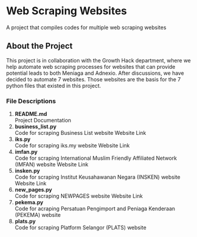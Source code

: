 # Web Scraping Websites
A project that compiles codes for multiple web scraping websites

## About the Project

This project is in collaboration with the Growth Hack department, where we help automate web scraping processes for websites that can provide potential leads to both Meniaga and Adnexio. After discussions, we have decided to automate 7 websites. Those websites are the basis for the 7 python files that existed in this project.

### File Descriptions

1. **README.md** <br>
   Project Documentation
2. **business_list.py** <br>
   Code for scraping Business List website
   Website Link
3. **iks.py** <br>
   Code for scraping iks.my website
   Website Link
4. **imfan.py** <br>
   Code for scraping International Muslim Friendly Affiliated Network (IMFAN) website
   Website Link
5. **insken.py** <br>
   Code for scraping Institut Keusahawanan Negara (INSKEN) website
   Website Link
6. **new_pages.py** <br>
   Code for scraping NEWPAGES website
   Website Link
7. **pekema.py** <br>
   Code for acraping Persatuan Pengimport and Peniaga Kenderaan (PEKEMA) website
8. **plats.py** <br>
   Code for scraping Platform Selangor (PLATS) website

